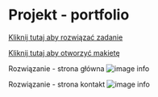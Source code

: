 # Projekt - portfolio
[Kliknij tutaj aby rozwiązać zadanie](https://githubbox.com/Publishing-School/css-projekt-portfolio)

[Kliknij tutaj aby otworzyć makietę](https://www.figma.com/file/VhN5Xin4kMLDbXAowlsD7D/Personal-Portfolio-Website-Template-(Community)-(Copy)?type=design&node-id=0%3A1&mode=dev)

Rozwiązanie - strona główna
![image info](./zadanie.png)

Rozwiązanie - strona kontakt
![image info](./zadanie.png)

